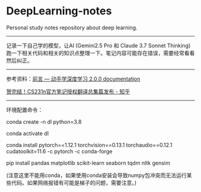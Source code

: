 # DeepLearning-notes
 Personal study notes repository about deep learning.

------

记录一下自己学的模型，让AI (Gemini2.5 Pro 和 Claude 3.7 Sonnet Thinking) 跑一下相关代码和相关的知识点整理一下。笔记内容可能存在错误，需要经常看看然后纠正。

------

参考资料：[前言 — 动手学深度学习 2.0.0 documentation](https://zh-v2.d2l.ai/chapter_preface/index.html)

[贺完结！CS231n官方笔记授权翻译总集篇发布 - 知乎](https://zhuanlan.zhihu.com/p/21930884)

------

环境配置命令：

conda create -n dl python=3.8

conda activate dl

conda install pytorch\==1.12.1 torchvision\==0.13.1 torchaudio==0.12.1 cudatoolkit=11.6 -c pytorch -c conda-forge

pip install pandas matplotlib scikit-learn seaborn tqdm nltk gensim

(注意这里不能用conda，如果使用conda安装会导致numpy包冲突而无法运行某些代码。如果网络报错有可能是梯子的问题，需要注意。)

